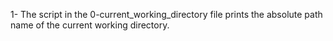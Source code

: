 1- The script in the 0-current_working_directory file prints the absolute path name of the current working directory.

